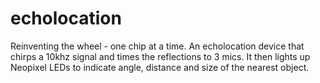 # echolocation
Reinventing the wheel - one chip at a time. An echolocation device that chirps a 10khz signal and times the reflections to 3 mics. It then lights up Neopixel LEDs to indicate angle, distance and size of the nearest object. 
